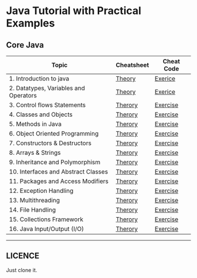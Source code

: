 # Java Tutorial with Practical Examples

## Core Java

| Topic   | Cheatsheet | Cheat Code  |
|---|---|---|
| 1. Introduction to java  | [Theory](./module_1/1_introduction_to_java/theory.md)  | [Exerice](./module_1/1_introduction_to_java/exercise.md)  |
| 2. Datatypes, Variables and Operators  | [Theory](./module_1/./2_datatypes_variables_and_operators/theory.md)  | [Exerice](./module_1/./2_datatypes_variables_and_operators/exercise.md)  |
| 3. Control flows Statements  | [Therory](./module_1/3_control_flow_statements/theory.md)  | [Exercise](./module_1/3_control_flow_statements/exercise.md)  |
| 4. Classes and Objects  | [Therory](./module_1/4_classes_and_objects/theory.md)  | [Exercise](./module_1/4_classes_and_objects/exercise.md)  |
| 5. Methods in Java  | [Therory](./module_1/5_methods_in_java/theory.md)  | [Exercise](./module_1/5_methods_in_java/exercise.md)  |
| 6. Object Oriented Programming  | [Therory](./module_1/6_object_oriented_programming/theory.md)  | [Exercise](./module_1/6_object_oriented_programming/exercise.md)  |
| 7. Constructors & Destructors  | [Therory](./module_1/7_constructors_and_destructors/theory.md)  | [Exercise](./module_1/7_constructors_and_destructors/exercise.md)  |
| 8. Arrays & Strings  | [Therory](./module_1/8_arrays_and_strings/theory.md)  | [Exercise](./module_1/8_arrays_and_strings/exercise.md)  |
| 9. Inheritance and Polymorphism  | [Therory](./module_1/9_inheritance_and_polymorphism/theory.md)  | [Exercise](./module_1/9_inheritance_and_polymorphism/exercise.md)  |
| 10. Interfaces and Abstract Classes  | [Therory](./module_1/10_interfaces_and_abstract_classes/theory.md)  | [Exercise](./module_1/10_interfaces_and_abstract_classes/exercise.md)  |
| 11. Packages and Access Modifiers | [Therory](./module_1/11_packages_and_access_modifiers/theory.md)  | [Exercise](./module_1/11_packages_and_access_modifiers/exercise.md)  |
| 12. Exception Handling | [Therory](./module_1/12_exception_handling/theory.md)  | [Exercise](./module_1/12_exception_handling/exercise.md)  |
| 13. Multithreading | [Therory](./module_1/13_multithreading/theory.md)  | [Exercise](./module_1/13_multithreading/exercise.md)  |
| 14. File Handling | [Therory](./module_1/14_file_handling/theory.md)  | [Exercise](./module_1/14_file_handling/exercise.md)  |
| 15. Collections Framework | [Therory](./module_1/15_collections_framework/theory.md)  | [Exercise](./module_1/15_collections_framework/exercise.md)  |
| 16. Java Input/Output (I/O) | [Therory](./module_1/16_java_input_output/theory.md)  | [Exercise](./module_1/16_java_input_output/exercise.md)  |


---

## LICENCE

Just clone it.
